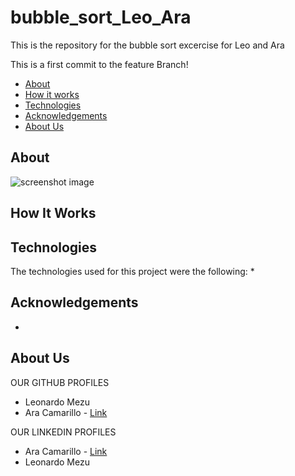 # bubble_sort_Leo_Ara
This is the repository for the bubble sort excercise for Leo and Ara


This is a first commit to the feature Branch!

* [About](#about)
* [How it works](#how-it-works)
* [Technologies](#technologies)
* [Acknowledgements](#acknowledgements)
* [About Us](#about-us)

## About

![screenshot image](./images/screenshot.PNG)


## How It Works



## Technologies
The technologies used for this project were the following:
* 

## Acknowledgements 
* 


## About Us

OUR GITHUB PROFILES
* Leonardo Mezu
* Ara Camarillo - [Link](https://github.com/aracelicaes)

OUR LINKEDIN PROFILES
* Ara Camarillo - [Link](https://www.linkedin.com/in/ara-camarillo-7297799b/)
* Leonardo Mezu
